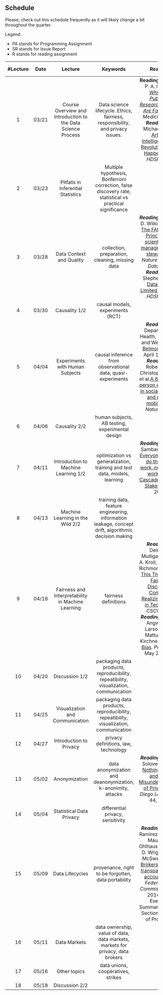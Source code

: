 ## Schedule

Please, check out this schedule frequently as it will likely change a bit throughout the quarter.

Legend:

- PA stands for Programming Assignment
- SR stands for Issue Report
- R stands for reading assignment


| #Lecture | Date  |                           Lecture                            |                           Keywords                           | Readings |       Important Dates        |
| :------: | :---: | :----------------------------------------------------------: | :----------------------------------------------------------: | :------: | :--------------------------: |
|    1     | 03/21 | Course Overview and Introduction to the Data Science Process | Data science lifecycle. Ethics, fairness, responsibility, and privacy issues. |  **Reading 1.1:** John P. A. Ioannidis *[Why Most Published Research Findings Are False](https://journals.plos.org/plosmedicine/article?id=10.1371/journal.pmed.0020124&xid=17259,15700019,15700186,15700190,15700248)* *PLOS Medicine*. 2005 ***Reading 1.2***: Michael Jordan [Artificial Intelligence: The Revolution Hasn't Happened Yet](https://hdsr.mitpress.mit.edu/pub/wot7mkc1). *HDSR* 2019.       | *PA0 assigned* *SR assigned* *R1 assigned* |
|    2     | 03/23 |              Pitfalls in Inferential Statistics              | Multiple hypothesis, Bonferroni correction, false discovery rate, statistical vs practical significance |          |          | 
|    3     | 03/28 |                   Data Context and Quality                   |       collection, preparation, cleaning, missing data        |  ***Reading 2.1***: Mark D. Wilkinson et al. [The FAIR Guiding Principles for scientific data management and stewardship](https://www.nature.com/articles/sdata201618?ref=https://githubhelp.com). *Nature Scientific Data.* 2016 ***Reading 2.2***: Stephen Stigler. [Data Have a Limited Shelf Life](https://hdsr.mitpress.mit.edu/pub/iu26pfw1). *HDSR* 2019.         |  *R1 due* *PA0 due* *R2 assigned* *PA1 assigned*     |
|    4     | 03/30 |                        Causality 1/2                         |              causal models,  experiments (RCT)               |          |        |
|    5     | 04/04 |       Experiments with Human Subjects         | causal inference from observational data, quasi-experiments  |  ***Reading 3.1***: Department of Health, Education, and Welfare. [The Belmont Report](https://www.hhs.gov/ohrp/sites/default/files/the-belmont-report-508c_FINAL.pdf). April 18, 1979. ***Reading 3.2*** Robert Bond, Christopher Fariss et al.[A 61-million-person experiment in social influence and political mobilization](https://www.nature.com/articles/nature11421). *Nature* 2012.    |     *PA1 due PA2 assigned R3 assigned*     |
|    6     | 04/06 |   Causality 2/2       |       human subjects, AB testing, experimental design        |          |     |
|    7     | 04/11 |             Introduction to Machine Learning 1/2             | optimization vs generalization, training and test data, models, learning |   ***Reading 4***: Nithya Sambasivan et al. [Everyone wants to do the model work, not the data work”: Data Cascades in High-Stakes AI](https://research.google/pubs/pub49953/). *CHI* 2021.     |     *PA2 due* *R3 due* *PA3 assigned* *PA4 assigned* *R4 assigned*   |  
|    8     | 04/13 |               Machine Learning in the Wild 2/2               | training data, feature engineering, information leakage, concept drift, algorithmic decision making |          |            |
|    9     | 04/18 |      Fairness and Interpretability in Machine Learning       |                     fairness definitions                     |  ***Reading 5.1*** Deirdre K. Mulligan, Joshua A. Kroll, Nitin Kohli, Richmond Y. Wong [This Thing Called Fairness: Disciplinary Confusion Realizing a Value in Technology](https://dl.acm.org/doi/10.1145/3359221) CSCW 2019 ***Reading 5.2*** Julia Angwin, Jeff Larson, Surya Mattu, Lauren Kirchner. [Machine Bias](https://www.propublica.org/article/machine-bias-risk-assessments-in-criminal-sentencing). *ProPublica*, May 23, 2016    |      *PA3 due* *R4 due*            |
|    10    | 04/20 |                        Discussion 1/2                        | packaging data products, reproducibility, repeatibility, visualization, communication |          |       |
|    11    | 04/25 |               Visualization and Communication                | packaging data products, reproducibility, repeatibility, visualization, communication |     |    *PA5 assigned*     |
|    12    | 04/27 |                   Introduction to Privacy                    |             privacy definitions, law, technology             |          |                     |
|    13    | 05/02 |                        Anonymization                         | data anonymization and deanonymization, k-anonimity, attacks | ***Reading 6***: Daniel Solove. ['I've Got Nothing to Hide' and Other Misunderstandings of Privacy](https://papers.ssrn.com/sol3/papers.cfm?abstract_id=998565). *San Diego Law Review* 44, 2007.         |    *PA5 due* *R6 assigned*    |
|    14    | 05/04 |                   Statistical Data Privacy                   |              differential privacy, sensitivity               |          |     *PA6 assigned*        |
|    15    | 05/09 |                       Data Lifecycles                        |     provenance, right to be forgotten, data portability      |   ***Reading 7*** . Edith Ramirez, Julie Brill, Maureen K. Ohlhausen, Joshua D. Wright, Terrell McSweeny [Data Brokers: A call for transparency and accountability](https://www.ftc.gov/system/files/documents/reports/data-brokers-call-transparency-accountability-report-federal-trade-commission-may-2014/140527databrokerreport.pdf). *Federal Trade Commission*, May, 2014 (Read Executive Summary and then Section 4 "Types of Products")   |     *PA4 due* *R6 due* *R7 assigned*    |
|    16    | 05/11 |                         Data Markets                         | data ownership, value of data, data markets, markets for privacy, data brokers |          |          *PA6 due*           |
|    17    | 05/16 |                         Other topics                         |              data unions, cooperatives, strikes              |          |           *SR due* *R7 due*           |
|    18    | 05/18 |                        Discussion 2/2                        |                                                              |          |                              |
